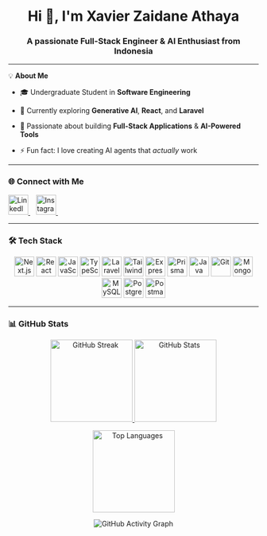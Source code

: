 <h1 align="center">Hi 👋, I'm Xavier Zaidane Athaya</h1>
<h3 align="center">A passionate Full-Stack Engineer & AI Enthusiast from Indonesia</h3>

---

💡 **About Me**
- 🎓 Undergraduate Student in **Software Engineering**
  
- 🌱 Currently exploring **Generative AI**, **React**, and **Laravel**
  
- 🚀 Passionate about building **Full-Stack Applications** & **AI-Powered Tools**
  
- ⚡ Fun fact: I love creating AI agents that *actually* work

---

### 🌐 Connect with Me
<p align="left">
  <a href="https://www.linkedin.com/in/xavier-zaidane-a-5748b128a/" target="_blank">
    <img src="https://cdn.jsdelivr.net/gh/devicons/devicon/icons/linkedin/linkedin-original.svg" height="40" alt="LinkedIn" />
  </a>
  &nbsp;&nbsp;
  <a href="https://www.instagram.com/xavierzdn/" target="_blank">
  <img src="https://cdn-icons-png.flaticon.com/512/174/174855.png" height="40" alt="Instagram" />
</a>
  &nbsp;&nbsp;
</p>

---

### 🛠 Tech Stack
<p align="center">
  <img src="https://cdn.jsdelivr.net/gh/devicons/devicon/icons/nextjs/nextjs-original.svg" height="40" alt="Next.js" />
  <img src="https://cdn.jsdelivr.net/gh/devicons/devicon/icons/react/react-original.svg" height="40" alt="React" />
  <img src="https://cdn.jsdelivr.net/gh/devicons/devicon/icons/javascript/javascript-original.svg" height="40" alt="JavaScript" />
  <img src="https://cdn.jsdelivr.net/gh/devicons/devicon/icons/typescript/typescript-original.svg" height="40" alt="TypeScript" />
  <img src="https://cdn.jsdelivr.net/gh/devicons/devicon/icons/laravel/laravel-original.svg" height="40" alt="Laravel" />
  <img src="https://cdn.jsdelivr.net/gh/devicons/devicon/icons/tailwindcss/tailwindcss-original.svg" height="40" alt="TailwindCSS" />
  <img src="https://cdn.jsdelivr.net/gh/devicons/devicon/icons/express/express-original.svg" height="40" alt="Express.js" />
  <img src="https://cdn.jsdelivr.net/gh/devicons/devicon/icons/prisma/prisma-original.svg" height="40" alt="Prisma" />
  <img src="https://cdn.jsdelivr.net/gh/devicons/devicon/icons/java/java-original.svg" height="40" alt="Java" />
  <img src="https://cdn.jsdelivr.net/gh/devicons/devicon/icons/git/git-original.svg" height="40" alt="Git" />
  <img src="https://cdn.jsdelivr.net/gh/devicons/devicon/icons/mongodb/mongodb-original.svg" height="40" alt="MongoDB" />
  <img src="https://cdn.jsdelivr.net/gh/devicons/devicon/icons/mysql/mysql-original.svg" height="40" alt="MySQL" />
  <img src="https://cdn.jsdelivr.net/gh/devicons/devicon/icons/postgresql/postgresql-original.svg" height="40" alt="PostgreSQL" />
  <img src="https://cdn.jsdelivr.net/gh/devicons/devicon/icons/postman/postman-original.svg" height="40" alt="Postman" />
</p>

---

### 📊 GitHub Stats
<p align="center"> <a href="https://github.com/xavierzaidane"> <img src="https://github-readme-streak-stats.herokuapp.com/?user=xavierzaidane&theme=github-dark-blue&hide_border=true&background=0D1117&ring=58A6FF&fire=79C0FF&currStreakLabel=58A6FF" alt="GitHub Streak" height="165" /> </a> <a href="https://github.com/xavierzaidane"> <img src="https://github-readme-stats.vercel.app/api?username=xavierzaidane&show_icons=true&theme=github_dark&hide_border=true&bg_color=0D1117&title_color=58A6FF&icon_color=79C0FF&text_color=E6EDF3" alt="GitHub Stats" height="165" /> </a> </p> <p align="center"> <a href="https://github.com/xavierzaidane"> <img src="https://github-readme-stats.vercel.app/api/top-langs/?username=xavierzaidane&layout=compact&theme=github_dark&hide_border=true&bg_color=0D1117&title_color=58A6FF&text_color=E6EDF3" alt="Top Languages" height="165" /> </a> </p> <p align="center"> <img src="https://github-readme-activity-graph.vercel.app/graph?username=xavierzaidane&bg_color=0D1117&color=58A6FF&line=79C0FF&point=1F6FEB&area=true&hide_border=true" alt="GitHub Activity Graph" /> </p>

